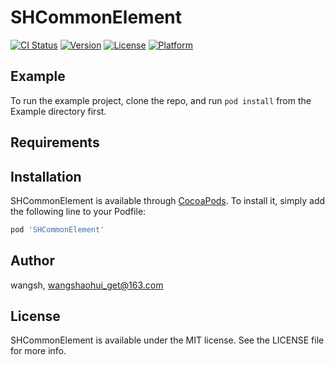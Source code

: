 # SHCommonElement

[![CI Status](https://img.shields.io/travis/wangsh/SHCommonElement.svg?style=flat)](https://travis-ci.org/wangsh/SHCommonElement)
[![Version](https://img.shields.io/cocoapods/v/SHCommonElement.svg?style=flat)](https://cocoapods.org/pods/SHCommonElement)
[![License](https://img.shields.io/cocoapods/l/SHCommonElement.svg?style=flat)](https://cocoapods.org/pods/SHCommonElement)
[![Platform](https://img.shields.io/cocoapods/p/SHCommonElement.svg?style=flat)](https://cocoapods.org/pods/SHCommonElement)

## Example

To run the example project, clone the repo, and run `pod install` from the Example directory first.

## Requirements

## Installation

SHCommonElement is available through [CocoaPods](https://cocoapods.org). To install
it, simply add the following line to your Podfile:

```ruby
pod 'SHCommonElement'
```

## Author

wangsh, wangshaohui_get@163.com

## License

SHCommonElement is available under the MIT license. See the LICENSE file for more info.
